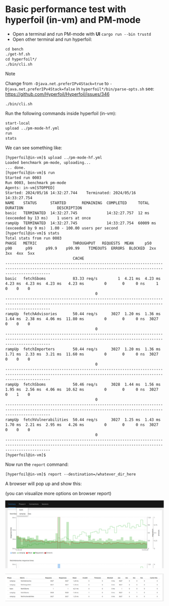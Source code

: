 # Basic performance test with hyperfoil (in-vm) and PM-mode

* Open a terminal and run PM-mode with **UI** `cargo run --bin trustd`
* Open other terminal and run hyperfoil:

```shell
cd bench
./get-hf.sh
cd hyperfoil*/
./bin/cli.sh
```

> [!NOTE]
> Change from `-Djava.net.preferIPv4Stack=true` to `-Djava.net.preferIPv4Stack=false` in `hyperfoil*/bin/parse-opts.sh` see: <https://github.com/Hyperfoil/Hyperfoil/issues/346>

```shell
./bin/cli.sh
```

Run the following commands inside hyperfoil (in-vm):

```shell
start-local
upload ../pm-mode-hf.yml
run
stats
```

We can see something like:

```shell
[hyperfoil@in-vm]$ upload ../pm-mode-hf.yml
Loaded benchmark pm-mode, uploading...
... done.
[hyperfoil@in-vm]$ run
Started run 0003
Run 0003, benchmark pm-mode
Agents: in-vm[STOPPED]
Started: 2024/05/16 14:32:27.744    Terminated: 2024/05/16 14:33:27.754
NAME    STATUS      STARTED       REMAINING  COMPLETED     TOTAL DURATION               DESCRIPTION
basic   TERMINATED  14:32:27.745             14:32:27.757  12 ms (exceeded by 13 ms)    1 users at once
rampUp  TERMINATED  14:32:27.745             14:33:27.754  60009 ms (exceeded by 9 ms)  1.00 - 100.00 users per second
[hyperfoil@in-vm]$ stats
Total stats from run 0003
PHASE   METRIC                THROUGHPUT   REQUESTS  MEAN     p50      p90      p99      p99.9    p99.99    TIMEOUTS  ERRORS  BLOCKED  2xx   3xx  4xx  5xx
                              CACHE
----------------------------------------------------------------------------------------------------------------------------------------------------------------
basic   fetchSboms            83.33 req/s         1  4.21 ms  4.23 ms  4.23 ms  4.23 ms  4.23 ms   4.23 ms         0       0     0 ns     1    0    0    0
                                        0
----------------------------------------------------------------------------------------------------------------------------------------------------------------
rampUp  fetchAdvisories       50.44 req/s      3027  1.20 ms  1.36 ms  1.64 ms  2.38 ms  4.06 ms  11.80 ms         0       0     0 ns  3027    0    0    0
                                        0
----------------------------------------------------------------------------------------------------------------------------------------------------------------
rampUp  fetchImporters        50.44 req/s      3027  1.20 ms  1.36 ms  1.71 ms  2.33 ms  3.21 ms  11.60 ms         0       0     0 ns  3027    0    0    0
                                        0
----------------------------------------------------------------------------------------------------------------------------------------------------------------
rampUp  fetchSboms            50.46 req/s      3028  1.44 ms  1.56 ms  1.95 ms  2.56 ms  4.06 ms  10.62 ms         0       0     0 ns  3027    0    1    0
                                        0
----------------------------------------------------------------------------------------------------------------------------------------------------------------
rampUp  fetchVulnerabilities  50.44 req/s      3027  1.25 ms  1.43 ms  1.70 ms  2.21 ms  2.95 ms   4.26 ms         0       0     0 ns  3027    0    0    0
                                        0
----------------------------------------------------------------------------------------------------------------------------------------------------------------
[hyperfoil@in-vm]$
```

Now run the `report` command:

```shell
[hyperfoil@in-vm]$ report --destination=/whatever_dir_here
```

A browser will pop up and show this:

(you can visualize more options on browser report)

![01](img/1.png)

![02](img/2.png)
